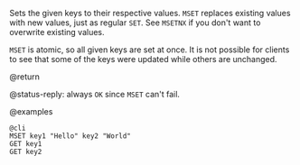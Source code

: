 Sets the given keys to their respective values. `MSET` replaces existing values
with new values, just as regular `SET`. See `MSETNX` if you don't want to
overwrite existing values.

`MSET` is atomic, so all given keys are set at once. It is not possible for
clients to see that some of the keys were updated while others are unchanged.

@return

@status-reply: always `OK` since `MSET` can't fail.

@examples

    @cli
    MSET key1 "Hello" key2 "World"
    GET key1
    GET key2
